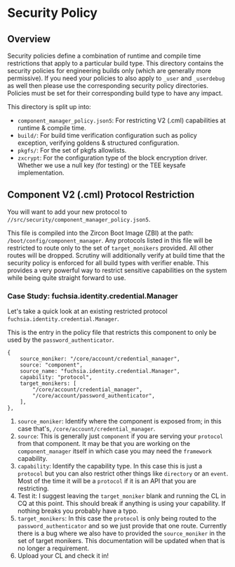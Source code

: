 # Security Policy
## Overview
Security policies define a combination of runtime and compile time
restrictions that apply to a particular build type. This directory contains
the security policies for engineering builds only (which are generally
more permissive). If you need your policies to also apply to `_user` and
`_userdebug` as well then please use the corresponding security policy
directories. Policies must be set for their corresponding build type to have
any impact.

This directory is split up into:

- `component_manager_policy.json5`: For restricting V2 (.cml) capabilities at
  runtime & compile time.
- `build/`: For build time verification configuration such as policy exception,
  verifying goldens & structured configuration.
- `pkgfs/`: For the set of pkgfs allowlists.
- `zxcrypt`: For the configuration type of the block encryption driver. Whether
   we use a null key (for testing) or the TEE keysafe implementation.

## Component V2 (.cml) Protocol Restriction
You will want to add your new protocol to
`//src/security/component_manager_policy.json5`.

This file is compiled into the Zircon Boot Image (ZBI) at the path:
`/boot/config/component_manager`. Any protocols listed in this file will
be restricted to route only to the set of `target_monikers` provided. All
other routes will be dropped. Scrutiny will additionally verify at build time
that the security policy is enforced for all build types with verifier
enable. This provides a very powerful way to restrict sensitive capabilities
on the system while being quite straight forward to use.

### Case Study: fuchsia.identity.credential.Manager
Let's take a quick look at an existing restricted protocol
`fuchsia.identity.credential.Manager`.

This is the entry in the policy file that restricts this component to only
be used by the `password_authenticator`.
```
{
    source_moniker: "/core/account/credential_manager",
    source: "component",
    source_name: "fuchsia.identity.credential.Manager",
    capability: "protocol",
    target_monikers: [
        "/core/account/credential_manager",
        "/core/account/password_authenticator",
    ],
},
```

1. `source_moniker`: Identify where the component is exposed from; in this case
   that's, `/core/account/credential_manager`.
2. `source`: This is generally just `component` if you are serving your
   `protocol` from that component. It may be that you are working on the
   `component_manager` itself in which case you may need the `framework`
   capability.
3. `capability`: Identify the capability type. In this case this is just a
   `protocol` but you can also restrict other things like `directory` or an
   `event`. Most of the time it will be a `protocol` if it is an API that you
   are restricting.
4. Test it: I suggest leaving the `target_moniker` blank and running the CL in
   CQ at this point. This should break if anything is using your capability.
   If nothing breaks you probably have a typo.
5. `target_monikers`: In this case the `protocol` is only being routed to
   the `password_authenticator` and so we just provide that one route.
   Currently there is a bug where we also have to provided the `source_moniker`
   in the set of target monikers. This documentation will be updated when that
   is no longer a requirement.
6. Upload your CL and check it in!
